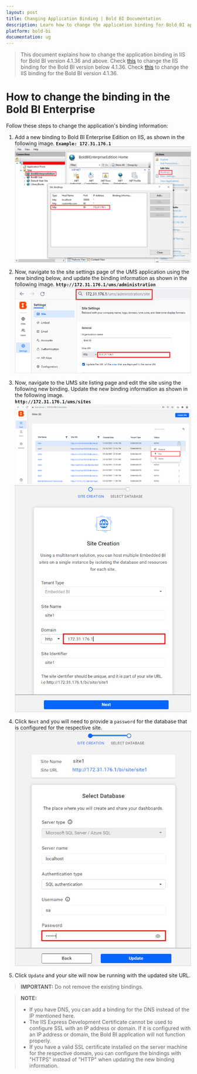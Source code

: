 ```yaml
---
layout: post
title: Changing Application Binding | Bold BI Documentation
description: Learn how to change the application binding for Bold BI application in IIS. If you have DNS, you can add binding for DNS instead of IP address.
platform: bold-bi
documentation: ug
---
```


> This document explains how to change the application binding in IIS for Bold BI version 4.1.36 and above.
Check [this](/faq/how-to-change-binding-in-bold-bi-embedded-below-v4.1.36/) to change the IIS binding for the Bold BI version below 4.1.36.
Check [this](/faq/how-to-change-binding-in-bold-bi-embedded-v4.1.36/) to change the IIS binding for the Bold BI version 4.1.36.

# How to change the binding in the Bold BI Enterprise
Follow these steps to change the application's binding information:

1. Add a new binding to Bold BI Enterprise Edition on IIS, as shown in the following image.
   **`Example: 172.31.176.1`**
![IIS Binding](/static/assets/faq/images/add-iis-binding.png#width=50%)

2. Now, navigate to the site settings page of the UMS application using the new binding below, and update the binding information as shown in the following image.
**`http://172.31.176.1/ums/administration`** 
![IDP Base URL](/static/assets/faq/images/idp-url-binding.png#width=50%) 

3. Now, navigate to the UMS site listing page and edit the site using the following new binding. Update the new binding information as shown in the following image.  
**`http://172.31.176.1/ums/sites`** 
![UMS site listing](/static/assets/faq/images/ums-site-listing.png#width=60%)
![DS Base URL](/static/assets/faq/images/ds-url-binding-in-ums.png#width=35%)

4. Click `Next` and you will need to provide a `password` for the database that is configured for the respective site.
![Update Site Details](/static/assets/faq/images/update-site-details.png#width=35%)

5. Click `Update` and your site will now be running with the updated site URL.

> **IMPORTANT:** Do not remove the existing bindings. 

> **NOTE:**
> * If you have DNS, you can add a binding for the DNS instead of the IP mentioned here.
> * The IIS Express Development Certificate cannot be used to configure SSL with an IP address or domain. If it is configured with an IP address or domain, the Bold BI application will not function properly.
> * If you have a valid SSL certificate installed on the server machine for the respective domain, you can configure the bindings with "HTTPS" instead of "HTTP" when updating the new binding information.